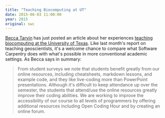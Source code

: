 ```yaml
---
title: "Teaching Biocomputing at UT"
date: 2015-06-03 11:00:00
year: 2015
original: swc
---
```

<p>
  <a href="{{site.baseurl}}/team/#tarvin.becca">Becca Tarvin</a>
  has just posted an article about her experiences
  <a href="http://www.rebeccatarvin.com/#!Teaching-biocomputing-at-UT/clfr/556f16020cf293eac7f7bb9a">teaching biocomputing at the University of Texas</a>.
  Like last month's report on
  teaching geoscientists,
  it's a welcome chance to compare what Software Carpentry does with
  what's possible in more conventional academic settings.
  As Becca says in summary:
</p>
<blockquote>
  <p>
    From student surveys we note that students benefit greatly from our online resources,
    including cheatsheets, markdown lessons, and example code,
    and they like live-coding more than PowerPoint presentations.
    Although it's difficult to keep attendance up over the semester,
    the students that attend/use the online resources greatly improve their coding abilities.
    We are working to improve the accessibility of our course to all levels of programmers
    by offering additional resources including Open Coding Hour and by creating an online forum.
  </p>
</blockquote>
